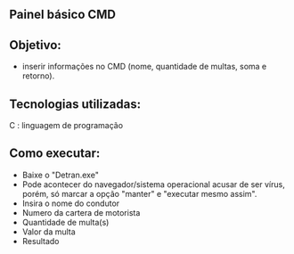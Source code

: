 ## Painel básico CMD 

## Objetivo: 
- inserir informações no CMD (nome, quantidade de multas, soma e retorno).

## Tecnologias utilizadas:

C : linguagem de programação

## Como executar:

- Baixe o "Detran.exe"
- Pode acontecer do navegador/sistema operacional acusar de ser vírus, porém, só marcar a opção "manter" e "executar mesmo assim".
- Insira o nome do condutor
- Numero da cartera de motorista
- Quantidade de multa(s)
- Valor da multa
- Resultado 
